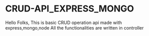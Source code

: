 # CRUD-API_EXPRESS_MONGO
Hello Folks,
This is basic CRUD operation api made with express,mongo,node 
All the functionalities are written in controller
